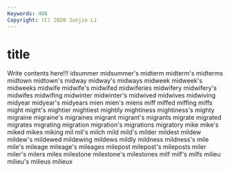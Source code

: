 ```yaml
---
Keywords: 486
Copyright: (C) 2020 Junjie Li
---
```


# title

Write contents here!!!
idsummer
midsummer's 
midterm 
midterm's 
midterms 
midtown 
midtown's 
midway 
midway's 
midways 
midweek
midweek's 
midweeks 
midwife 
midwife's 
midwifed 
midwiferies 
midwifery 
midwifery's 
midwifes 
midwifing
midwinter 
midwinter's 
midwived 
midwives 
midwiving 
midyear 
midyear's 
midyears 
mien 
mien's
miens 
miff 
miffed 
miffing 
miffs 
might 
might's 
mightier 
mightiest 
mightily
mightiness 
mightiness's 
mighty 
migraine 
migraine's 
migraines 
migrant 
migrant's 
migrants 
migrate
migrated 
migrates 
migrating 
migration 
migration's 
migrations 
migratory 
mike 
mike's 
miked
mikes 
miking 
mil 
mil's 
milch 
mild 
mild's 
milder 
mildest 
mildew
mildew's 
mildewed 
mildewing 
mildews 
mildly 
mildness 
mildness's 
mile 
mile's 
mileage
mileage's 
mileages 
milepost 
milepost's 
mileposts 
miler 
miler's 
milers 
miles 
milestone
milestone's 
milestones 
milf 
milf's 
milfs 
milieu 
milieu's 
milieus 
milieux 
